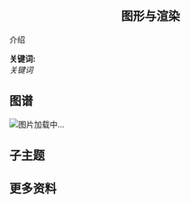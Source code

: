 <h2 align="center">图形与渲染</h2>
<p>
介绍
</p>

**关键词:**<br/>
*关键词*

## 图谱
![图片加载中...](../exports/8.1.标题.png?raw=true)

## 子主题

## 更多资料